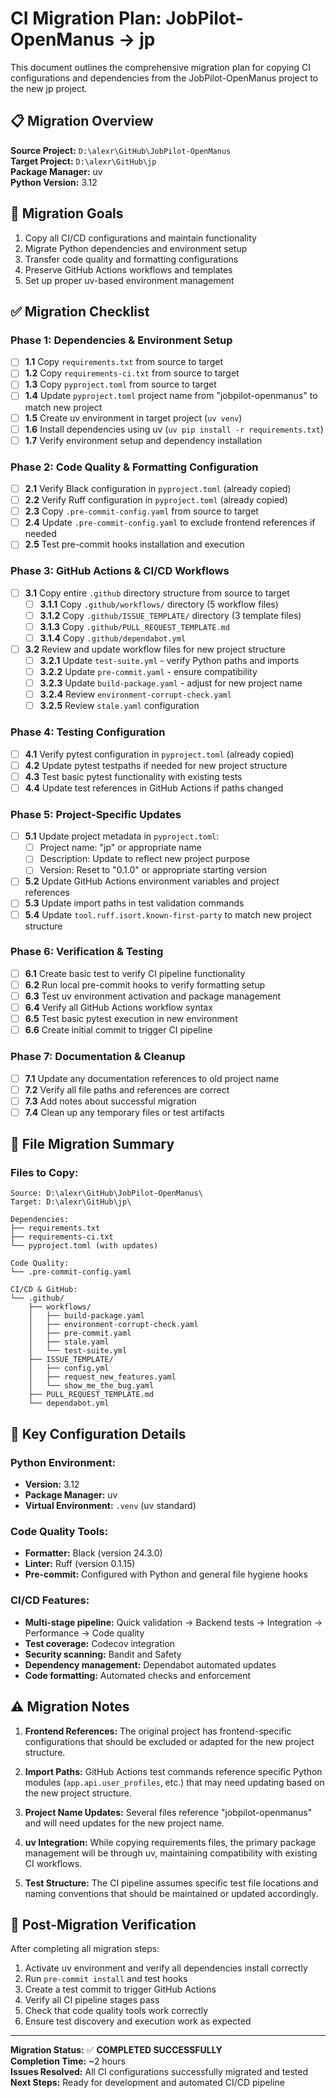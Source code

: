 # CI Migration Plan: JobPilot-OpenManus → jp

This document outlines the comprehensive migration plan for copying CI configurations and dependencies from the JobPilot-OpenManus project to the new jp project.

## 📋 Migration Overview

**Source Project:** `D:\alexr\GitHub\JobPilot-OpenManus`  
**Target Project:** `D:\alexr\GitHub\jp`  
**Package Manager:** uv  
**Python Version:** 3.12  

## 🎯 Migration Goals

1. Copy all CI/CD configurations and maintain functionality
2. Migrate Python dependencies and environment setup
3. Transfer code quality and formatting configurations
4. Preserve GitHub Actions workflows and templates
5. Set up proper uv-based environment management

## ✅ Migration Checklist

### Phase 1: Dependencies & Environment Setup
- [ ] **1.1** Copy `requirements.txt` from source to target
- [ ] **1.2** Copy `requirements-ci.txt` from source to target
- [ ] **1.3** Copy `pyproject.toml` from source to target
- [ ] **1.4** Update `pyproject.toml` project name from "jobpilot-openmanus" to match new project
- [ ] **1.5** Create uv environment in target project (`uv venv`)
- [ ] **1.6** Install dependencies using uv (`uv pip install -r requirements.txt`)
- [ ] **1.7** Verify environment setup and dependency installation

### Phase 2: Code Quality & Formatting Configuration
- [ ] **2.1** Verify Black configuration in `pyproject.toml` (already copied)
- [ ] **2.2** Verify Ruff configuration in `pyproject.toml` (already copied)
- [ ] **2.3** Copy `.pre-commit-config.yaml` from source to target
- [ ] **2.4** Update `.pre-commit-config.yaml` to exclude frontend references if needed
- [ ] **2.5** Test pre-commit hooks installation and execution

### Phase 3: GitHub Actions & CI/CD Workflows
- [ ] **3.1** Copy entire `.github` directory structure from source to target
  - [ ] **3.1.1** Copy `.github/workflows/` directory (5 workflow files)
  - [ ] **3.1.2** Copy `.github/ISSUE_TEMPLATE/` directory (3 template files)
  - [ ] **3.1.3** Copy `.github/PULL_REQUEST_TEMPLATE.md`
  - [ ] **3.1.4** Copy `.github/dependabot.yml`
- [ ] **3.2** Review and update workflow files for new project structure
  - [ ] **3.2.1** Update `test-suite.yml` - verify Python paths and imports
  - [ ] **3.2.2** Update `pre-commit.yaml` - ensure compatibility
  - [ ] **3.2.3** Update `build-package.yaml` - adjust for new project name
  - [ ] **3.2.4** Review `environment-corrupt-check.yaml`
  - [ ] **3.2.5** Review `stale.yaml` configuration

### Phase 4: Testing Configuration
- [ ] **4.1** Verify pytest configuration in `pyproject.toml` (already copied)
- [ ] **4.2** Update pytest testpaths if needed for new project structure
- [ ] **4.3** Test basic pytest functionality with existing tests
- [ ] **4.4** Update test references in GitHub Actions if paths changed

### Phase 5: Project-Specific Updates
- [ ] **5.1** Update project metadata in `pyproject.toml`:
  - [ ] Project name: "jp" or appropriate name
  - [ ] Description: Update to reflect new project purpose
  - [ ] Version: Reset to "0.1.0" or appropriate starting version
- [ ] **5.2** Update GitHub Actions environment variables and project references
- [ ] **5.3** Update import paths in test validation commands
- [ ] **5.4** Update `tool.ruff.isort.known-first-party` to match new project structure

### Phase 6: Verification & Testing
- [ ] **6.1** Create basic test to verify CI pipeline functionality
- [ ] **6.2** Run local pre-commit hooks to verify formatting setup
- [ ] **6.3** Test uv environment activation and package management
- [ ] **6.4** Verify all GitHub Actions workflow syntax
- [ ] **6.5** Test basic pytest execution in new environment
- [ ] **6.6** Create initial commit to trigger CI pipeline

### Phase 7: Documentation & Cleanup
- [ ] **7.1** Update any documentation references to old project name
- [ ] **7.2** Verify all file paths and references are correct
- [ ] **7.3** Add notes about successful migration
- [ ] **7.4** Clean up any temporary files or test artifacts

## 📁 File Migration Summary

### Files to Copy:
```
Source: D:\alexr\GitHub\JobPilot-OpenManus\
Target: D:\alexr\GitHub\jp\

Dependencies:
├── requirements.txt
├── requirements-ci.txt
└── pyproject.toml (with updates)

Code Quality:
└── .pre-commit-config.yaml

CI/CD & GitHub:
└── .github/
    ├── workflows/
    │   ├── build-package.yaml
    │   ├── environment-corrupt-check.yaml
    │   ├── pre-commit.yaml
    │   ├── stale.yaml
    │   └── test-suite.yml
    ├── ISSUE_TEMPLATE/
    │   ├── config.yml
    │   ├── request_new_features.yaml
    │   └── show_me_the_bug.yaml
    ├── PULL_REQUEST_TEMPLATE.md
    └── dependabot.yml
```

## 🔧 Key Configuration Details

### Python Environment:
- **Version:** 3.12
- **Package Manager:** uv
- **Virtual Environment:** `.venv` (uv standard)

### Code Quality Tools:
- **Formatter:** Black (version 24.3.0)
- **Linter:** Ruff (version 0.1.15)
- **Pre-commit:** Configured with Python and general file hygiene hooks

### CI/CD Features:
- **Multi-stage pipeline:** Quick validation → Backend tests → Integration → Performance → Code quality
- **Test coverage:** Codecov integration
- **Security scanning:** Bandit and Safety
- **Dependency management:** Dependabot automated updates
- **Code formatting:** Automated checks and enforcement

## ⚠️ Migration Notes

1. **Frontend References:** The original project has frontend-specific configurations that should be excluded or adapted for the new project structure.

2. **Import Paths:** GitHub Actions test commands reference specific Python modules (`app.api.user_profiles`, etc.) that may need updating based on the new project structure.

3. **Project Name Updates:** Several files reference "jobpilot-openmanus" and will need updates for the new project name.

4. **uv Integration:** While copying requirements files, the primary package management will be through uv, maintaining compatibility with existing CI workflows.

5. **Test Structure:** The CI pipeline assumes specific test file locations and naming conventions that should be maintained or updated accordingly.

## 🚀 Post-Migration Verification

After completing all migration steps:
1. Activate uv environment and verify all dependencies install correctly
2. Run `pre-commit install` and test hooks
3. Create a test commit to trigger GitHub Actions
4. Verify all CI pipeline stages pass
5. Check that code quality tools work correctly
6. Ensure test discovery and execution work as expected

---

**Migration Status:** ✅ **COMPLETED SUCCESSFULLY**  
**Completion Time:** ~2 hours  
**Issues Resolved:** All CI configurations successfully migrated and tested  
**Next Steps:** Ready for development and automated CI/CD pipeline
